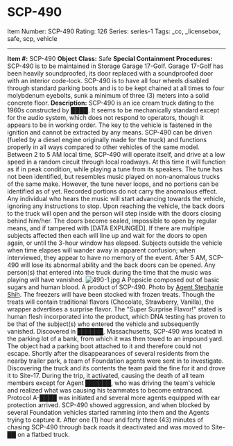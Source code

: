 # SCP-490
Item Number: SCP-490
Rating: 126
Series: series-1
Tags: _cc, _licensebox, safe, scp, vehicle

---

**Item #:** SCP-490
**Object Class:** Safe
**Special Containment Procedures:** SCP-490 is to be maintained in Storage Garage 17-Golf. Garage 17-Golf has been heavily soundproofed, its door replaced with a soundproofed door with an interior code-lock. SCP-490 is to have all four wheels disabled through standard parking boots and is to be kept chained at all times to four molybdenum eyebolts, sunk a minimum of three (3) meters into a solid concrete floor.
**Description:** SCP-490 is an ice cream truck dating to the 1960s constructed by ████. It seems to be mechanically standard except for the audio system, which does not respond to operators, though it appears to be in working order. The key to the vehicle is fastened in the ignition and cannot be extracted by any means. SCP-490 can be driven (fueled by a diesel engine originally made for the truck) and functions properly in all ways compared to other vehicles of the same model.
Between 2 to 5 AM local time, SCP-490 will operate itself, and drive at a low speed in a random circuit through local roadways. At this time it will function as if in peak condition, while playing a tune from its speakers. The tune has not been identified, but resembles music played on non-anomalous trucks of the same make. However, the tune never loops, and no portions can be identified as of yet. Recorded portions do not carry the anomalous effect.
Any individual who hears the music will start advancing towards the vehicle, ignoring any instructions to stop. Upon reaching the vehicle, the back doors to the truck will open and the person will step inside with the doors closing behind him/her. The doors become sealed, impossible to open by regular means, and if tampered with [DATA EXPUNGED].
If there are multiple subjects affected then each will line up and wait for the doors to open again, or until the 3-hour window has elapsed. Subjects outside the vehicle when time elapses will wander away in apparent confusion; when interviewed, they appear to have no memory of the event. After 5 AM, SCP-490 will lose its abnormal ability and the back doors can be opened. Any person(s) that entered into the truck during the time that the music was playing will have vanished.
![490-1.jpg](https://scp-wiki.wdfiles.com/local--files/scp-490/490-1.jpg)
A Popsicle composed out of basic sugars and human blood. A product of SCP-490. Photo by [Agent Stephanie Shih](http://www.dessertsforbreakfast.com/).
The freezers will have been stocked with frozen treats. Though the treats will contain traditional flavors (Chocolate, Strawberry, Vanilla), the wrapper advertises a surprise flavor. The "Super Surprise Flavor!" stated is human flesh incorporated into the product, which DNA testing has proven to be that of the subject(s) who entered the vehicle and subsequently vanished.
Discovered in ██████, Massachusetts, SCP-490 was located in the parking lot of a bank, from which it was then towed to an impound yard. The object had a parking boot attached to it and therefore could not escape. Shortly after the disappearances of several residents from the nearby trailer park, a team of Foundation agents were sent in to investigate. Discovering the truck and its contents the team paid the fine for it and drove it to Site-17. During the trip, it activated, causing the death of all team members except for Agent ██████, who was driving the team's vehicle and realized what was causing his teammates to become entranced. Protocol A-████ was initiated and several more agents equipped with ear protection arrived. SCP-490 showed aggression, and when blocked by several Foundation vehicles started ramming into them and the Agents trying to capture it. After one (1) hour and forty three (43) minutes of chasing SCP-490 through back roads it deactivated and was moved to Site-██ on a flatbed truck.